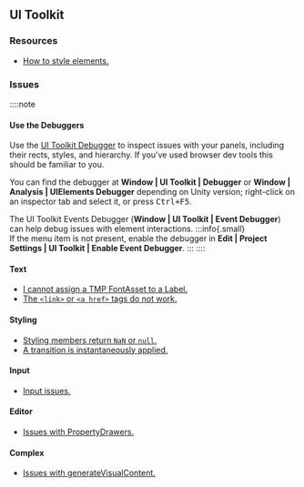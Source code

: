 ## UI Toolkit

### Resources
- [How to style elements.](UI%20Toolkit/Styling.md)

### Issues
::::note
#### Use the Debuggers
Use the [UI Toolkit Debugger](https://docs.unity3d.com/Manual/UIE-ui-debugger.html) to inspect issues with your panels, including their rects, styles, and hierarchy. If you've used browser dev tools this should be familiar to you.

You can find the debugger at **Window | UI Toolkit | Debugger** or **Window | Analysis | UIElements Debugger** depending on Unity version; right-click on an inspector tab and select it, or press <kbd>Ctrl+F5</kbd>.

The UI Toolkit Events Debugger (**Window | UI Toolkit | Event Debugger**) can help debug issues with element interactions.
:::info{.small}  
If the menu item is not present, enable the debugger in **Edit | Project Settings | UI Toolkit | Enable Event Debugger**.
:::
::::

#### Text
- [I cannot assign a TMP FontAsset to a Label.](UI%20Toolkit/Font%20Asset.md)
- [The `<link>` or `<a href>` tags do not work.](UI%20Toolkit/Links.md)

#### Styling
- [Styling members return `NaN` or `null`.](UI%20Toolkit/Resolved%20Style.md)
- [A transition is instantaneously applied.](UI%20Toolkit/Styles/Transitions.md)

#### Input
- [Input issues.](UI%20Toolkit/Input%20Issues.md)

#### Editor
- [Issues with PropertyDrawers.](../Programming/Editor%20Extensions/Property%20Drawers/UI%20Toolkit%20PropertyDrawer.md)

#### Complex
- [Issues with generateVisualContent.](UI%20Toolkit/generateVisualContent.md)

